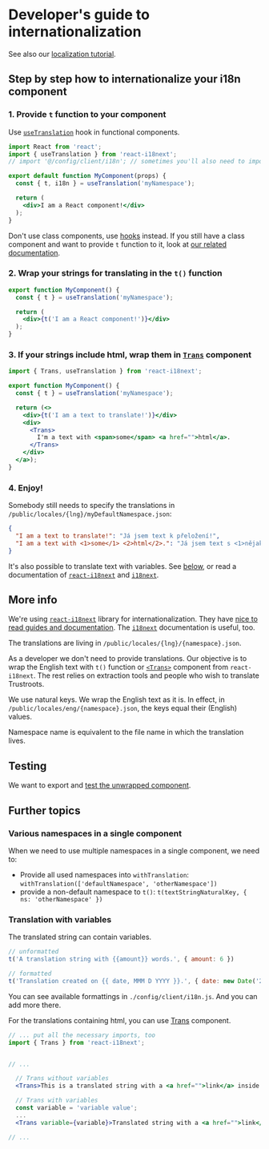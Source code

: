 # Developer's guide to internationalization

See also our [localization tutorial](l10n.md).

## Step by step how to internationalize your i18n component

### 1. Provide `t` function to your component

Use [`useTranslation`](https://react.i18next.com/latest/usetranslation-hook) hook in functional components.

```jsx
import React from 'react';
import { useTranslation } from 'react-i18next';
// import '@/config/client/i18n'; // sometimes you'll also need to import i18n config

export default function MyComponent(props) {
  const { t, i18n } = useTranslation('myNamespace');

  return (
    <div>I am a React component!</div>
  );
}
```

Don't use class components, use [hooks](https://reactjs.org/docs/hooks-overview.html) instead. If you still have a class component and want to provide `t` function to it, look at [our related documentation](./i18n-class-components.md).

### 2. Wrap your strings for translating in the `t()` function

```jsx
export function MyComponent() {
  const { t } = useTranslation('myNamespace');

  return (
    <div>{t('I am a React component!')}</div>
  );
}
```

### 3. If your strings include html, wrap them in [`Trans`](https://react.i18next.com/components/trans-component) component

```jsx
import { Trans, useTranslation } from 'react-i18next';

export function MyComponent() {
  const { t } = useTranslation('myNamespace');

  return (<>
    <div>{t('I am a text to translate!')}</div>
    <div>
      <Trans>
        I'm a text with <span>some</span> <a href="">html</a>.
      </Trans>
    </div>
  </a>);
}
```

### 4. Enjoy!

Somebody still needs to specify the translations in `/public/locales/{lng}/myDefaultNamespace.json`:
```json
{
  "I am a text to translate!": "Já jsem text k přeložení!",
  "I am a text with <1>some</1> <2>html</2>.": "Já jsem text s <1>nějakým</1> <2>html</2>."
}
```

It's also possible to translate text with variables. See [below](#translation-with-variables), or read a documentation of [`react-i18next`](https://react.i18next.com) and [`i18next`](https://www.i18next.com).



## More info

We're using [`react-i18next`](https://react.i18next.com/) library for internationalization. They have [nice to read guides and documentation](https://react.i18next.com/guides/quick-start). The [`i18next`](https://www.i18next.com/) documentation is useful, too.

The translations are living in `/public/locales/{lng}/{namespace}.json`.

As a developer we don't need to provide translations. Our objective is to wrap the English text with `t()` function or [`<Trans>`](https://react.i18next.com/latest/trans-component) component from `react-i18next`. The rest relies on extraction tools and people who wish to translate Trustroots.

We use natural keys. We wrap the English text as it is. In effect, in `/public/locales/eng/{namespace}.json`, the keys equal their (English) values.

Namespace name is equivalent to the file name in which the translation lives.

## Testing

We want to export and [test the unwrapped component](https://react.i18next.com/misc/testing).

## Further topics

### Various namespaces in a single component

When we need to use multiple namespaces in a single component, we need to:
- Provide all used namespaces into `withTranslation`: `withTranslation(['defaultNamespace', 'otherNamespace'])`
- provide a non-default namespace to `t()`: `t(textStringNaturalKey, { ns: 'otherNamespace' })`

### Translation with variables

The translated string can contain variables.

```jsx
// unformatted
t('A translation string with {{amount}} words.', { amount: 6 })

// formatted
t('Translation created on {{ date, MMM D YYYY }}.', { date: new Date('2018-12-25') });
```

You can see available formattings in `./config/client/i18n.js`. And you can add more there.

For the translations containing html, you can use [Trans](https://react.i18next.com/latest/trans-component) component.

```jsx
// ... put all the necessary imports, too
import { Trans } from 'react-i18next';


// ...

  // Trans without variables
  <Trans>This is a translated string with a <a href="">link</a> inside.</Trans>

  // Trans with variables
  const variable = 'variable value';
  ...
  <Trans variable={variable}>Translated string with a <a href="">link</a> and {{ variable }}</Trans>

// ...
```
